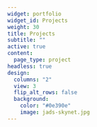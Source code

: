 ```yaml
---
widget: portfolio
widget_id: Projects
weight: 30
title: Projects
subtitle: ""
active: true
content:
  page_type: project
headless: true
design:
  columns: "2"
  view: 3
  flip_alt_rows: false
  background:
    color: "#0e390e"
    image: jads-skynet.jpg
---
```

